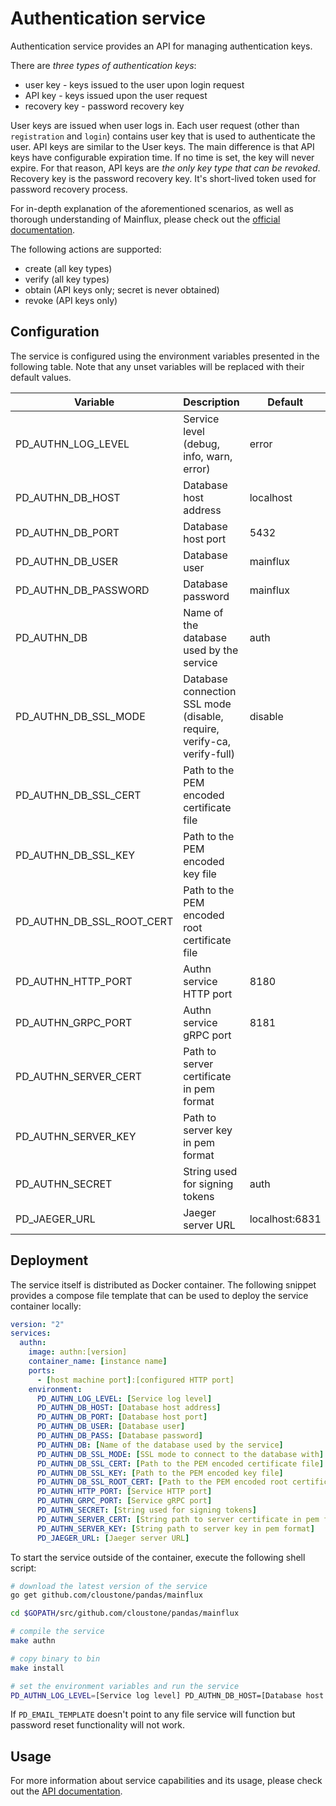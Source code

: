 # Authentication service

Authentication service provides an API for managing authentication keys.

There are *three types of authentication keys*:

- user key - keys issued to the user upon login request
- API key - keys issued upon the user request
- recovery key - password recovery key

User keys are issued when user logs in. Each user request (other than `registration` and `login`) contains user key that is used to authenticate the user. API keys are similar to the User keys. The main difference is that API keys have configurable expiration time. If no time is set, the key will never expire. For that reason, API keys are _the only key type that can be revoked_. Recovery key is the password recovery key. It's short-lived token used for password recovery process.

For in-depth explanation of the aforementioned scenarios, as well as thorough
understanding of Mainflux, please check out the [official documentation][doc].

The following actions are supported:

- create (all key types)
- verify (all key types)
- obtain (API keys only; secret is never obtained)
- revoke (API keys only)

## Configuration

The service is configured using the environment variables presented in the
following table. Note that any unset variables will be replaced with their
default values.

| Variable                  | Description                                                              | Default       |
|---------------------------|--------------------------------------------------------------------------|---------------|
| PD_AUTHN_LOG_LEVEL        | Service level (debug, info, warn, error)                                | error          |
| PD_AUTHN_DB_HOST          | Database host address                                                   | localhost      |
| PD_AUTHN_DB_PORT          | Database host port                                                      | 5432           |
| PD_AUTHN_DB_USER          | Database user                                                           | mainflux       |
| PD_AUTHN_DB_PASSWORD      | Database password                                                       | mainflux       |
| PD_AUTHN_DB               | Name of the database used by the service                                | auth           |
| PD_AUTHN_DB_SSL_MODE      | Database connection SSL mode (disable, require, verify-ca, verify-full) | disable        |
| PD_AUTHN_DB_SSL_CERT      | Path to the PEM encoded certificate file                                |                |
| PD_AUTHN_DB_SSL_KEY       | Path to the PEM encoded key file                                        |                |
| PD_AUTHN_DB_SSL_ROOT_CERT | Path to the PEM encoded root certificate file                           |                |
| PD_AUTHN_HTTP_PORT        | Authn service HTTP port                                                 | 8180           |
| PD_AUTHN_GRPC_PORT        | Authn service gRPC port                                                 | 8181           |
| PD_AUTHN_SERVER_CERT      | Path to server certificate in pem format                                |                |
| PD_AUTHN_SERVER_KEY       | Path to server key in pem format                                        |                |
| PD_AUTHN_SECRET           | String used for signing tokens                                          | auth           |
| PD_JAEGER_URL             | Jaeger server URL                                                       | localhost:6831 |

## Deployment

The service itself is distributed as Docker container. The following snippet
provides a compose file template that can be used to deploy the service container
locally:

```yaml
version: "2"
services:
  authn:
    image: authn:[version]
    container_name: [instance name]
    ports:
      - [host machine port]:[configured HTTP port]
    environment:
      PD_AUTHN_LOG_LEVEL: [Service log level]
      PD_AUTHN_DB_HOST: [Database host address]
      PD_AUTHN_DB_PORT: [Database host port]
      PD_AUTHN_DB_USER: [Database user]
      PD_AUTHN_DB_PASS: [Database password]
      PD_AUTHN_DB: [Name of the database used by the service]
      PD_AUTHN_DB_SSL_MODE: [SSL mode to connect to the database with]
      PD_AUTHN_DB_SSL_CERT: [Path to the PEM encoded certificate file]
      PD_AUTHN_DB_SSL_KEY: [Path to the PEM encoded key file]
      PD_AUTHN_DB_SSL_ROOT_CERT: [Path to the PEM encoded root certificate file]
      PD_AUTHN_HTTP_PORT: [Service HTTP port]
      PD_AUTHN_GRPC_PORT: [Service gRPC port]
      PD_AUTHN_SECRET: [String used for signing tokens]
      PD_AUTHN_SERVER_CERT: [String path to server certificate in pem format]
      PD_AUTHN_SERVER_KEY: [String path to server key in pem format]
      PD_JAEGER_URL: [Jaeger server URL]
```

To start the service outside of the container, execute the following shell script:

```bash
# download the latest version of the service
go get github.com/cloustone/pandas/mainflux

cd $GOPATH/src/github.com/cloustone/pandas/mainflux

# compile the service
make authn

# copy binary to bin
make install

# set the environment variables and run the service
PD_AUTHN_LOG_LEVEL=[Service log level] PD_AUTHN_DB_HOST=[Database host address] PD_AUTHN_DB_PORT=[Database host port] PD_AUTHN_DB_USER=[Database user] PD_AUTHN_DB_PASS=[Database password] PD_AUTHN_DB=[Name of the database used by the service] PD_AUTHN_DB_SSL_MODE=[SSL mode to connect to the database with] PD_AUTHN_DB_SSL_CERT=[Path to the PEM encoded certificate file] PD_AUTHN_DB_SSL_KEY=[Path to the PEM encoded key file] PD_AUTHN_DB_SSL_ROOT_CERT=[Path to the PEM encoded root certificate file] PD_AUTHN_HTTP_PORT=[Service HTTP port] PD_AUTHN_GRPC_PORT=[Service gRPC port] PD_AUTHN_SECRET=[String used for signing tokens] PD_AUTHN_SERVER_CERT=[Path to server certificate] PD_AUTHN_SERVER_KEY=[Path to server key] PD_JAEGER_URL=[Jaeger server URL] $GOBIN/mainflux-authn
```

If `PD_EMAIL_TEMPLATE` doesn't point to any file service will function but password reset functionality will not work.

## Usage

For more information about service capabilities and its usage, please check out
the [API documentation](swagger.yaml).

[doc]: http://mainflux.readthedocs.io
